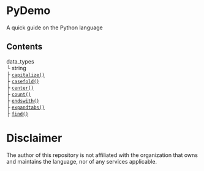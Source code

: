 # PyDemo
A quick guide on the Python language

## Contents
data_types <br />
└ string <br />
  ├ [` capitalize() `](<https://github.com/demo-py/PyDemo/blob/main/PyDemo/data_types/string/capitalize().py>) <br />
  ├ [` casefold() `](<https://github.com/demo-py/PyDemo/blob/main/PyDemo/data_types/string/casefold().py>) <br />
  ├ [` center() `](<https://github.com/demo-py/PyDemo/blob/main/PyDemo/data_types/string/center().py>) <br />
  ├ [` count() `](<https://github.com/demo-py/PyDemo/blob/main/PyDemo/data_types/string/count().py>) <br />
  ├ [` endswith() `](<https://github.com/demo-py/PyDemo/blob/main/PyDemo/data_types/string/endswith().py>) <br />
  ├ [` expandtabs() `](<https://github.com/demo-py/PyDemo/blob/main/PyDemo/data_types/string/expandtabs().py>) <br />
  ├ [` find() `](<https://github.com/demo-py/PyDemo/blob/main/PyDemo/data_types/string/find().py>) <br />


# Disclaimer
The author of this repository is not affiliated with the organization that owns and maintains the language, nor of any services applicable.